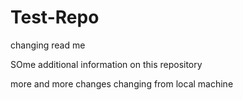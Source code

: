 # Test-Repo
changing read me 


SOme additional information on this repository

more and more changes
changing from local machine

